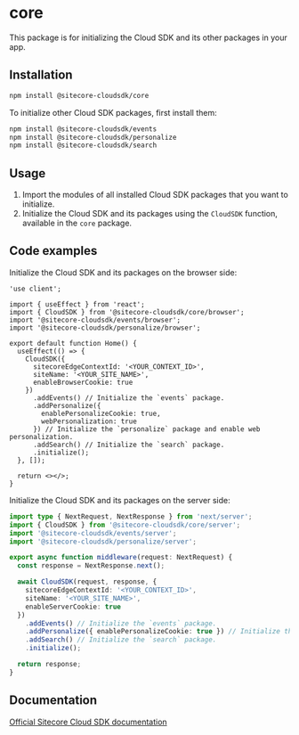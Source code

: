 # core

This package is for initializing the Cloud SDK and its other packages in your app.

## Installation

```bash
npm install @sitecore-cloudsdk/core
```

To initialize other Cloud SDK packages, first install them:

```bash
npm install @sitecore-cloudsdk/events
npm install @sitecore-cloudsdk/personalize
npm install @sitecore-cloudsdk/search
```

## Usage

1. Import the modules of all installed Cloud SDK packages that you want to initialize.
2. Initialize the Cloud SDK and its packages using the `CloudSDK` function, available in the `core` package.

## Code examples

Initialize the Cloud SDK and its packages on the browser side:

```tsx
'use client';

import { useEffect } from 'react';
import { CloudSDK } from '@sitecore-cloudsdk/core/browser';
import '@sitecore-cloudsdk/events/browser';
import '@sitecore-cloudsdk/personalize/browser';

export default function Home() {
  useEffect(() => {
    CloudSDK({
      sitecoreEdgeContextId: '<YOUR_CONTEXT_ID>',
      siteName: '<YOUR_SITE_NAME>',
      enableBrowserCookie: true
    })
      .addEvents() // Initialize the `events` package.
      .addPersonalize({
        enablePersonalizeCookie: true,
        webPersonalization: true
      }) // Initialize the `personalize` package and enable web personalization.
      .addSearch() // Initialize the `search` package.
      .initialize();
  }, []);

  return <></>;
}
```

Initialize the Cloud SDK and its packages on the server side:

```ts
import type { NextRequest, NextResponse } from 'next/server';
import { CloudSDK } from '@sitecore-cloudsdk/core/server';
import '@sitecore-cloudsdk/events/server';
import '@sitecore-cloudsdk/personalize/server';

export async function middleware(request: NextRequest) {
  const response = NextResponse.next();

  await CloudSDK(request, response, {
    sitecoreEdgeContextId: '<YOUR_CONTEXT_ID>',
    siteName: '<YOUR_SITE_NAME>',
    enableServerCookie: true
  })
    .addEvents() // Initialize the `events` package.
    .addPersonalize({ enablePersonalizeCookie: true }) // Initialize the `personalize` package.
    .addSearch() // Initialize the `search` package.
    .initialize();

  return response;
}
```

## Documentation

[Official Sitecore Cloud SDK documentation](https://doc.sitecore.com/xmc/en/developers/sdk/latest/cloud-sdk/index.html)
